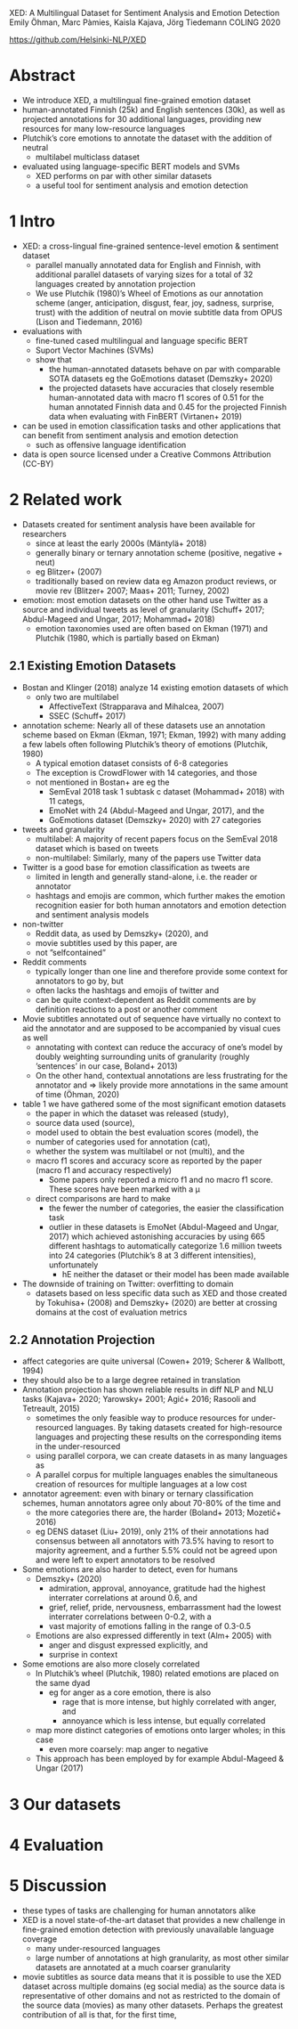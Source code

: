 XED: A Multilingual Dataset for Sentiment Analysis and Emotion Detection
Emily Öhman, Marc Pàmies, Kaisla Kajava, Jörg Tiedemann
COLING 2020

https://github.com/Helsinki-NLP/XED

# Abstract

* We introduce XED, a multilingual fine-grained emotion dataset
* human-annotated Finnish (25k) and English sentences (30k), as well as
  projected annotations for 30 additional languages, providing new resources
  for many low-resource languages
* Plutchik’s core emotions to annotate the dataset with the addition of neutral
  * multilabel multiclass dataset
* evaluated using language-specific BERT models and SVMs
  * XED performs on par with other similar datasets
  * a useful tool for sentiment analysis and emotion detection

# 1 Intro

* XED: a cross-lingual fine-grained sentence-level emotion & sentiment dataset
  * parallel manually annotated data for English and Finnish, with additional
    parallel datasets of varying sizes for a total of 32 languages created by
    annotation projection
  * We use Plutchik (1980)’s Wheel of Emotions  as our annotation scheme
    (anger, anticipation, disgust, fear, joy, sadness, surprise, trust)
    with the addition of neutral
    on movie subtitle data from OPUS (Lison and Tiedemann, 2016)
* evaluations with
  * fine-tuned cased multilingual and language specific BERT
  * Suport Vector Machines (SVMs)
  * show that
    * the human-annotated datasets behave on par with comparable SOTA datasets
      eg the GoEmotions dataset (Demszky+ 2020)
    * the projected datasets have accuracies that
      closely resemble human-annotated data
      with macro f1 scores of
      0.51 for the human annotated Finnish data and
      0.45 for the projected Finnish data when evaluating with FinBERT
      (Virtanen+ 2019)
* can be used in emotion classification tasks and other applications that can
  benefit from sentiment analysis and emotion detection
  * such as offensive language identification
* data is open source licensed under a Creative Commons Attribution (CC-BY)

# 2 Related work

* Datasets created for sentiment analysis have been available for researchers
  * since at least the early 2000s (Mäntylä+ 2018)
  * generally binary or ternary annotation scheme (positive, negative + neut)
  * eg Blitzer+ (2007)
  * traditionally based on review data eg Amazon product reviews, or movie rev
    (Blitzer+ 2007; Maas+ 2011; Turney, 2002)
* emotion: most emotion datasets on the other hand use Twitter as a source and
  individual tweets as level of granularity
  (Schuff+ 2017; Abdul-Mageed and Ungar, 2017; Mohammad+ 2018)
  * emotion taxonomies used are often based on
    Ekman (1971) and Plutchik (1980, which is partially based on Ekman)

## 2.1 Existing Emotion Datasets

* Bostan and Klinger (2018) analyze 14 existing emotion datasets of which
  * only two are multilabel
    * AffectiveText (Strapparava and Mihalcea, 2007)
    * SSEC (Schuff+ 2017)
* annotation scheme: Nearly all of these datasets use an annotation scheme
  based on Ekman (Ekman, 1971; Ekman, 1992) with many adding a few labels
  often following Plutchik’s theory of emotions (Plutchik, 1980)
  * A typical emotion dataset consists of 6-8 categories
  * The exception is CrowdFlower with 14 categories, and those
  * not mentioned in Bostan+ are eg the
    * SemEval 2018 task 1 subtask c dataset (Mohammad+ 2018) with 11 categs,
    * EmoNet with 24 (Abdul-Mageed and Ungar, 2017), and the
    * GoEmotions dataset (Demszky+ 2020) with 27 categories
* tweets and granularity
  * multilabel: A majority of recent papers focus on the SemEval 2018 dataset
    which is based on tweets
  * non-multilabel: Similarly, many of the papers use Twitter data
* Twitter is a good base for emotion classification as tweets are
  * limited in length and generally stand-alone, i.e. the reader or annotator
  * hashtags and emojis are common, which further makes the emotion recognition
    easier for both human annotators and emotion detection and sentiment
    analysis models
* non-twitter
  * Reddit data, as used by Demszky+ (2020), and
  * movie subtitles used by this paper, are
  * not ”selfcontained”
* Reddit comments
  * typically longer than one line and therefore provide some context for
    annotators to go by, but
  * often lacks the hashtags and emojis of twitter and
  * can be quite context-dependent as Reddit comments are by definition
    reactions to a post or another comment
* Movie subtitles annotated out of sequence have virtually no context to aid
  the annotator and are supposed to be accompanied by visual cues as well
  * annotating with context can reduce the accuracy of one’s model
    by doubly weighting surrounding units of granularity
    (roughly ’sentences’ in our case, Boland+ 2013)
  * On the other hand,
    contextual annotations are less frustrating for the annotator and
    => likely provide more annotations in the same amount of time (Öhman, 2020)
* table 1 we have gathered some of the most significant emotion datasets
  * the paper in which the dataset was released (study),
  * source data used (source),
  * model used to obtain the best evaluation scores (model), the
  * number of categories used for annotation (cat),
  * whether the system was multilabel or not (multi), and the
  * macro f1 scores and accuracy score as reported by the paper
    (macro f1 and accuracy respectively)
    * Some papers only reported a micro f1 and no macro f1 score. These scores
      have been marked with a µ
  * direct comparisons are hard to make
    * the fewer the number of categories, the easier the classification task
    * outlier in these datasets is EmoNet (Abdul-Mageed and Ungar, 2017) which
      achieved astonishing accuracies by using 665 different hashtags to
      automatically categorize 1.6 million tweets into 24 categories
      (Plutchik’s 8 at 3 different intensities), unfortunately
      * hE neither the dataset or their model has been made available
* The downside of training on Twitter: overfitting to domain
  * datasets based on less specific data such as XED and those created by
    Tokuhisa+ (2008) and Demszky+ (2020) are better at crossing domains
    at the cost of evaluation metrics

## 2.2 Annotation Projection

* affect categories are quite universal (Cowen+ 2019; Scherer & Wallbott, 1994)
* they should also be to a large degree retained in translation
* Annotation projection has shown reliable results in diff NLP and NLU tasks
  (Kajava+ 2020; Yarowsky+ 2001; Agić+ 2016; Rasooli and Tetreault, 2015)
  * sometimes the only feasible way to produce resources for under-resourced
    languages. By taking datasets created for high-resource languages and
    projecting these results on the corresponding items in the under-resourced
  * using parallel corpora, we can create datasets in as many languages as
  * A parallel corpus for multiple languages enables the simultaneous creation
    of resources for multiple languages at a low cost
* annotator agreement: even with binary or ternary classification schemes,
  human annotators agree only about 70-80% of the time and
  * the more categories there are, the harder (Boland+ 2013; Mozetič+ 2016)
  * eg DENS dataset (Liu+ 2019), only 21% of their annotations had consensus
    between all annotators with 73.5% having to resort to majority agreement,
    and a further 5.5% could not be agreed upon and were left to expert
    annotators to be resolved
* Some emotions are also harder to detect, even for humans
  * Demszky+ (2020)
    * admiration, approval, annoyance, gratitude had the highest interrater
      correlations at around 0.6, and
    * grief, relief, pride, nervousness, embarrassment had the lowest
      interrater correlations between 0-0.2, with a
    * vast majority of emotions falling in the range of 0.3-0.5
  * Emotions are also expressed differently in text (Alm+ 2005) with
    * anger and disgust expressed explicitly, and
    * surprise in context
* Some emotions are also more closely correlated
  * In Plutchik’s wheel (Plutchik, 1980) related emotions are placed on the
    same dyad
    * eg for anger as a core emotion, there is also
      * rage that is more intense, but highly correlated with anger, and
      * annoyance which is less intense, but equally correlated
  * map more distinct categories of emotions onto larger wholes; in this case
    * even more coarsely: map anger to negative
  * This approach has been employed by for example Abdul-Mageed & Ungar (2017)

# 3 Our datasets

# 4 Evaluation

# 5 Discussion

* these types of tasks are challenging for human annotators alike
* XED is a novel state-of-the-art dataset that provides a new challenge in
  fine-grained emotion detection with previously unavailable language coverage
  * many under-resourced languages
  * large number of annotations at high granularity, as
    most other similar datasets are annotated at a much coarser granularity
* movie subtitles as source data means that it is possible to use the XED
  dataset across multiple domains (eg social media) as the source data is
  representative of other domains and not as restricted to the domain of the
  source data (movies) as many other datasets. Perhaps the greatest
  contribution of all is that, for the first time,
